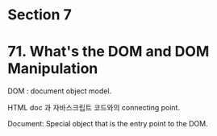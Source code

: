 # Section 7

# 71. What's the DOM and DOM Manipulation

DOM : document object model.

HTML doc 과 자바스크립트 코드와의 connecting point.

Document: Special object that is the entry point to the DOM.

